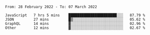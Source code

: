 <!--START_SECTION:waka-->

```text
From: 28 February 2022 - To: 07 March 2022

JavaScript   7 hrs 5 mins    ██████████████████████░░░   87.79 %
JSON         27 mins         █▒░░░░░░░░░░░░░░░░░░░░░░░   05.62 %
GraphQL      14 mins         ▓░░░░░░░░░░░░░░░░░░░░░░░░   02.96 %
Other        12 mins         ▓░░░░░░░░░░░░░░░░░░░░░░░░   02.67 %
```

<!--END_SECTION:waka-->
